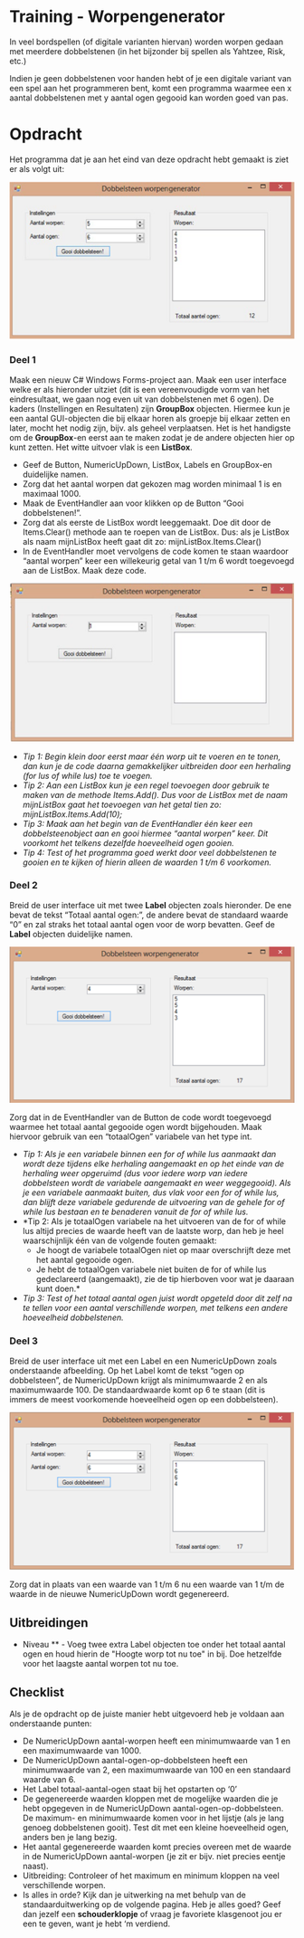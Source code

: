 # Training - Worpengenerator

In veel bordspellen (of digitale varianten hiervan) worden worpen gedaan met meerdere dobbelstenen (in het bijzonder bij spellen als Yahtzee, Risk, etc.) 

Indien je geen dobbelstenen voor handen hebt of je een digitale variant van een spel aan het programmeren bent, komt een programma waarmee een x aantal dobbelstenen met y aantal ogen gegooid kan worden goed van pas.

# Opdracht
Het programma dat je aan het eind van deze opdracht hebt gemaakt is ziet er als volgt uit:

![Userinterface Worpengenerator](figures/Worpengenerator-ui.png)

### Deel 1
Maak een nieuw C# Windows Forms-project aan. Maak een user interface welke er als hieronder uitziet (dit is een vereenvoudigde vorm van het eindresultaat, we gaan nog even uit van dobbelstenen met 6 ogen). De kaders (Instellingen en Resultaten) zijn **GroupBox** objecten. Hiermee kun je een aantal GUI-objecten die bij elkaar horen als groepje bij elkaar zetten en later, mocht het nodig zijn, bijv. als geheel verplaatsen. Het is het handigste om de **GroupBox**\-en eerst aan te maken zodat je de andere objecten hier op kunt zetten. Het witte uitvoer vlak is een **ListBox**.
- Geef de Button, NumericUpDown, ListBox, Labels en GroupBox\-en duidelijke namen. 
- Zorg dat het aantal worpen dat gekozen mag worden minimaal 1 is en maximaal 1000. 
- Maak de EventHandler aan voor klikken op de Button “Gooi dobbelstenen!”. 
- Zorg dat als eerste de ListBox wordt leeggemaakt. Doe dit door de Items.Clear() methode aan te roepen van de ListBox. Dus: als je ListBox als naam mijnListBox heeft gaat dit zo: mijnListBox.Items.Clear() 
- In de EventHandler moet vervolgens de code komen te staan waardoor “aantal worpen” keer een willekeurig getal van 1 t/m 6 wordt toegevoegd aan de ListBox. Maak deze code.

![Userinterface Worpengenerator deel 1](figures/Worpengenerator-ui-deel-1.png)

- *Tip 1: Begin klein door eerst maar één worp uit te voeren en te tonen, dan kun je de code daarna gemakkelijker uitbreiden door een herhaling (for lus of while lus) toe te voegen.*
- *Tip 2: Aan een ListBox kun je een regel toevoegen door gebruik te maken van de methode Items.Add(). Dus voor de ListBox met de naam mijnListBox gaat het toevoegen van het getal tien zo: mijnListBox.Items.Add(10);*
- *Tip 3: Maak aan het begin van de EventHandler één keer een dobbelsteenobject aan en gooi hiermee “aantal worpen” keer. Dit voorkomt het telkens dezelfde hoeveelheid ogen gooien.*
- *Tip 4: Test of het programma goed werkt door veel dobbelstenen te gooien en te kijken of hierin alleen de waarden 1 t/m 6 voorkomen.*


### Deel 2
Breid de user interface uit met twee **Label** objecten zoals hieronder. De ene bevat de tekst “Totaal aantal ogen:”, de andere bevat de standaard waarde “0” en zal straks het totaal aantal ogen voor de worp bevatten. Geef de **Label** objecten duidelijke namen.

![Userinterface Worpengenerator deel 2](figures/Worpengenerator-ui-deel-2.png)

Zorg dat in de EventHandler van de Button de code wordt toegevoegd waarmee het totaal aantal gegooide ogen wordt bijgehouden. Maak hiervoor gebruik van een “totaalOgen” variabele van het type int.

- *Tip 1: Als je een variabele binnen een for of while lus aanmaakt dan wordt deze tijdens elke herhaling aangemaakt en op het einde van de herhaling weer opgeruimd (dus voor iedere worp van iedere dobbelsteen wordt de variabele aangemaakt en weer weggegooid). Als je een variabele aanmaakt buiten, dus vlak voor een for of while lus, dan blijft deze variabele gedurende de uitvoering van de gehele for of while lus bestaan en te benaderen vanuit de for of while lus.*
- *Tip 2: Als je totaalOgen variabele na het uitvoeren van de for of while lus altijd precies de waarde heeft van de laatste worp, dan heb je heel waarschijnlijk één van de volgende fouten gemaakt:
	- Je hoogt de variabele totaalOgen niet op maar overschrijft deze met het aantal gegooide ogen.
	- Je hebt de totaalOgen variabele niet buiten de for of while lus gedeclareerd (aangemaakt), zie de tip hierboven voor wat je daaraan kunt doen.*
- *Tip 3: Test of het totaal aantal ogen juist wordt opgeteld door dit zelf na te tellen voor een aantal verschillende worpen, met telkens een andere hoeveelheid dobbelstenen.*

### Deel 3
Breid de user interface uit met een Label en een NumericUpDown zoals onderstaande afbeelding. Op het Label komt de tekst “ogen op dobbelsteen”, de NumericUpDown krijgt als minimumwaarde 2 en als maximumwaarde 100. De standaardwaarde komt op 6 te staan (dit is immers de meest voorkomende hoeveelheid ogen op een dobbelsteen).

![Userinterface Worpengenerator deel 2](figures/Worpengenerator-ui-deel-3.png)

Zorg dat in plaats van een waarde van 1 t/m 6 nu een waarde van 1 t/m de waarde in de nieuwe NumericUpDown wordt gegenereerd.

## Uitbreidingen
- Niveau ** - Voeg twee extra Label objecten toe onder het totaal aantal ogen en houd hierin de "Hoogte worp tot nu toe" in bij. Doe hetzelfde voor het laagste aantal worpen tot nu toe.

## Checklist
Als je de opdracht op de juiste manier hebt uitgevoerd heb je voldaan aan onderstaande punten: 
- De NumericUpDown aantal-worpen heeft een minimumwaarde van 1 en een maximumwaarde van 1000. 
- De NumericUpDown aantal-ogen-op-dobbelsteen heeft een minimumwaarde van 2, een maximumwaarde van 100 en een standaard waarde van 6. 
- Het Label totaal-aantal-ogen staat bij het opstarten op ‘0’ 
- De gegenereerde waarden kloppen met de mogelijke waarden die je hebt opgegeven in de NumericUpDown aantal-ogen-op-dobbelsteen. De maximum- en minimumwaarde komen voor in het lijstje (als je lang genoeg dobbelstenen gooit). Test dit met een kleine hoeveelheid ogen, anders ben je lang bezig. 
- Het aantal gegenereerde waarden komt precies overeen met de waarde in de NumericUpDown aantal-worpen (je zit er bijv. niet precies eentje naast). 
- Uitbreiding: Controleer of het maximum en minimum kloppen na veel verschillende worpen. 
- Is alles in orde? Kijk dan je uitwerking na met behulp van de standaarduitwerking op de volgende pagina. Heb je alles goed? Geef dan jezelf een **schouderklopje** of vraag je favoriete klasgenoot jou er een te geven, want je hebt ‘m verdiend.
